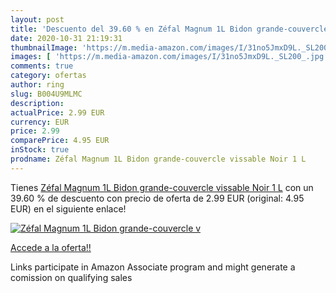```yaml
---
layout: post
title: 'Descuento del 39.60 % en Zéfal Magnum 1L Bidon grande-couvercle v'
date: 2020-10-31 21:19:31
thumbnailImage: 'https://m.media-amazon.com/images/I/31no5JmxD9L._SL200_.jpg'
images: [ 'https://m.media-amazon.com/images/I/31no5JmxD9L._SL200_.jpg' ]
comments: true
category: ofertas
author: ring
slug: B004U9MLMC
description:
actualPrice: 2.99 EUR
currency: EUR
price: 2.99
comparePrice: 4.95 EUR
inStock: true
prodname: Zéfal Magnum 1L Bidon grande-couvercle vissable Noir 1 L
---
```


Tienes [Zéfal Magnum 1L Bidon grande-couvercle vissable Noir 1 L](https://www.amazon.fr/dp/B004U9MLMC/?tag=tolees0d-21) con un 39.60 % de descuento con precio de oferta de 2.99 EUR (original: 4.95 EUR) en el siguiente enlace!

[![Zéfal Magnum 1L Bidon grande-couvercle v](https://m.media-amazon.com/images/I/31no5JmxD9L._SL200_.jpg)](https://www.amazon.fr/dp/B004U9MLMC/?tag=tolees0d-21)

[Accede a la oferta!!](https://www.amazon.fr/dp/B004U9MLMC/?tag=tolees0d-21)

Links participate in Amazon Associate program and might generate a comission on qualifying sales


